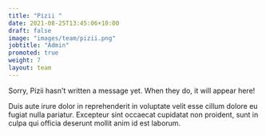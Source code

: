 ```yaml
---
title: "Pizii "
date: 2021-08-25T13:45:06+10:00
draft: false
image: "images/team/pizii.png"
jobtitle: "Admin"
promoted: true
weight: 7
layout: team
---
```


Sorry, Pizii hasn't written a message yet. When they do, it will appear here!

Duis aute irure dolor in reprehenderit in voluptate velit esse cillum dolore eu fugiat nulla pariatur. Excepteur sint occaecat cupidatat non proident, sunt in culpa qui officia deserunt mollit anim id est laborum.
